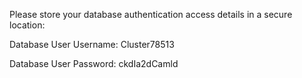 Please store your database authentication access details in a secure location: 

Database User Username: Cluster78513

Database User Password: ckdIa2dCamld